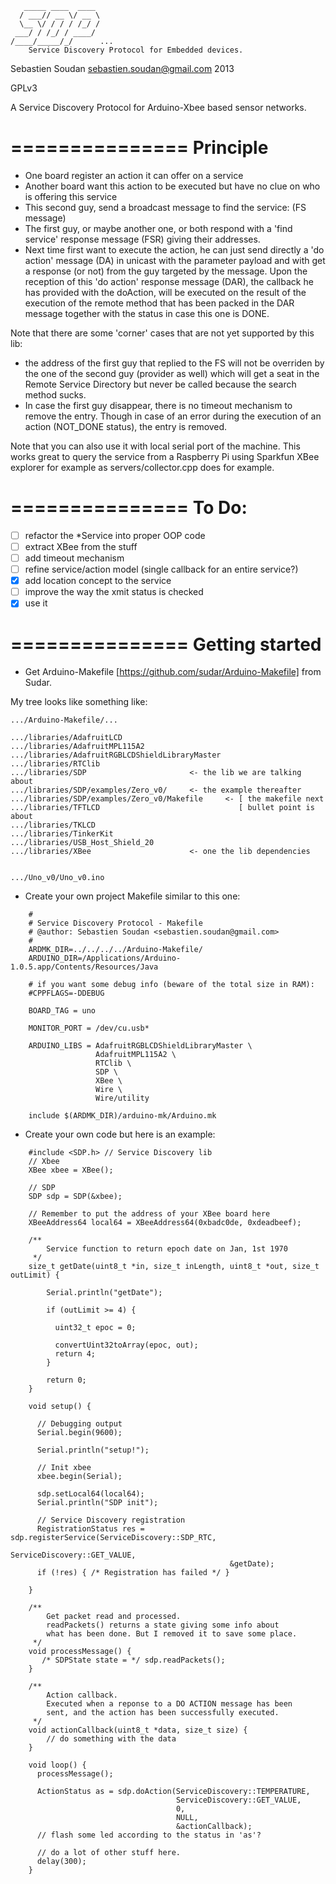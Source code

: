 	   _____ ____  ____ 
	  / ___// __ \/ __ \
	  \__ \/ / / / /_/ /
	 ___/ / /_/ / ____/ 
	/____/_____/_/      ...
		Service Discovery Protocol for Embedded devices.


Sebastien Soudan <sebastien.soudan@gmail.com> 2013

GPLv3

A Service Discovery Protocol for Arduino-Xbee based sensor networks.

===============
Principle
===

* One board register an action it can offer on a service
* Another board want this action to be executed but have 
  no clue on who is offering this service
* This second guy, send a broadcast message to find the 
  service: (FS message)
* The first guy, or maybe another one, or both respond 
  with a 'find service' response message (FSR) giving 
  their addresses.
* Next time first want to execute the action, he can 
  just send directly a 'do action' message (DA) in 
  unicast with the parameter payload and with get a 
  response (or not) from the guy targeted by the message.
  Upon the reception of this 'do action' response message
  (DAR), the callback he has provided with the doAction, 
  will be executed on the result of the execution of the
  remote method that has been packed in the DAR message
  together with the status in case this one is DONE.

Note that there are some 'corner' cases that are not yet supported by this lib:
* the address of the first guy that replied to the FS will not be overriden by the 
  one of the second guy (provider as well) which will get a seat in the 
  Remote Service Directory but never be called because the search method sucks.
* In case the first guy disappear, there is no timeout mechanism to remove the entry.
  Though in case of an error during the execution of an action (NOT_DONE status), 
  the entry is removed.

Note that you can also use it with local serial port of the machine. This works great 
to query the service from a Raspberry Pi using Sparkfun XBee explorer for example as 
servers/collector.cpp does for example.


===============
To Do: 
===
- [ ] refactor the *Service into proper OOP code
- [ ] extract XBee from the stuff
- [ ] add timeout mechanism
- [ ] refine service/action model (single callback for an entire service?)
- [X] add location concept to the service
- [ ] improve the way the xmit status is checked
- [X] use it

===============
Getting started
===

* Get Arduino-Makefile [https://github.com/sudar/Arduino-Makefile] from Sudar.

My tree looks like something like:

	.../Arduino-Makefile/...
	
	.../libraries/AdafruitLCD
	.../libraries/AdafruitMPL115A2
	.../libraries/AdafruitRGBLCDShieldLibraryMaster
	.../libraries/RTClib
	.../libraries/SDP 						<- the lib we are talking about
	.../libraries/SDP/examples/Zero_v0/ 	<- the example thereafter
	.../libraries/SDP/examples/Zero_v0/Makefile 	<- [ the makefile next 
 	.../libraries/TFTLCD							   [ bullet point is about
	.../libraries/TKLCD
	.../libraries/TinkerKit
	.../libraries/USB_Host_Shield_20
	.../libraries/XBee						<- one the lib dependencies
	
	
	.../Uno_v0/Uno_v0.ino

* Create your own project Makefile similar to this one:

```
	#
	# Service Discovery Protocol - Makefile
	# @author: Sebastien Soudan <sebastien.soudan@gmail.com>
	#
	ARDMK_DIR=../../../../Arduino-Makefile/
	ARDUINO_DIR=/Applications/Arduino-1.0.5.app/Contents/Resources/Java

	# if you want some debug info (beware of the total size in RAM):
	#CPPFLAGS=-DDEBUG 

	BOARD_TAG = uno 

	MONITOR_PORT = /dev/cu.usb*

	ARDUINO_LIBS = AdafruitRGBLCDShieldLibraryMaster \
				   AdafruitMPL115A2 \
				   RTClib \
				   SDP \
				   XBee \
				   Wire \
				   Wire/utility

	include $(ARDMK_DIR)/arduino-mk/Arduino.mk
```

* Create your own code but here is an example:
```
	#include <SDP.h> // Service Discovery lib
	// Xbee
	XBee xbee = XBee();

	// SDP
	SDP sdp = SDP(&xbee);

	// Remember to put the address of your XBee board here
	XBeeAddress64 local64 = XBeeAddress64(0xbadc0de, 0xdeadbeef);

	/**
	    Service function to return epoch date on Jan, 1st 1970
	 */
	size_t getDate(uint8_t *in, size_t inLength, uint8_t *out, size_t outLimit) {
	 
	    Serial.println("getDate");

	    if (outLimit >= 4) {

	      uint32_t epoc = 0; 

	      convertUint32toArray(epoc, out);
	      return 4;
	    }

	    return 0;
	}

	void setup() {

	  // Debugging output
	  Serial.begin(9600);

	  Serial.println("setup!");

	  // Init xbee
	  xbee.begin(Serial);
	  
	  sdp.setLocal64(local64);
	  Serial.println("SDP init");

	  // Service Discovery registration 
	  RegistrationStatus res = sdp.registerService(ServiceDiscovery::SDP_RTC, 
	  											 ServiceDiscovery::GET_VALUE, 
	  											 &getDate);
	  if (!res) { /* Registration has failed */ }

	}

	/**
	 	Get packet read and processed.
		readPackets() returns a state giving some info about
		what has been done. But I removed it to save some place.	
	 */
	void processMessage() {
	   /* SDPState state = */ sdp.readPackets();
	}

	/**
		Action callback.
		Executed when a reponse to a DO ACTION message has been
		sent, and the action has been successfully executed. 
	 */
	void actionCallback(uint8_t *data, size_t size) {	
		// do something with the data
	}

	void loop() {
	  processMessage();

	  ActionStatus as = sdp.doAction(ServiceDiscovery::TEMPERATURE, 
									 ServiceDiscovery::GET_VALUE, 
									 0, 
									 NULL, 
									 &actionCallback);
	  // flash some led according to the status in 'as'?

	  // do a lot of other stuff here.
	  delay(300);
	}
```

	                    

